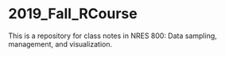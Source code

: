 # 2019_Fall_RCourse

This is a repository for class notes in NRES 800: Data sampling, management, and visualization.

